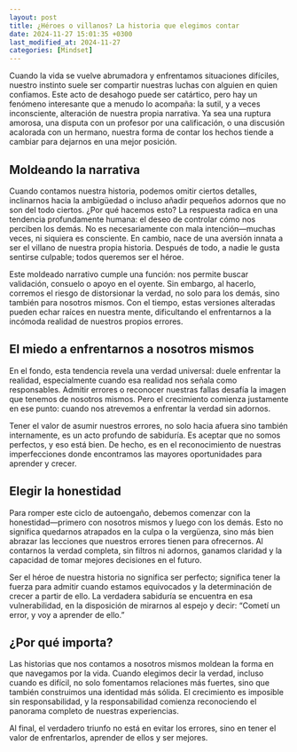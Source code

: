 ```yaml
---
layout: post
title: ¿Héroes o villanos? La historia que elegimos contar
date: 2024-11-27 15:01:35 +0300
last_modified_at: 2024-11-27
categories: [Mindset]
---
```


Cuando la vida se vuelve abrumadora y enfrentamos situaciones difíciles, nuestro instinto suele ser compartir nuestras luchas con alguien en quien confiamos. Este acto de desahogo puede ser catártico, pero hay un fenómeno interesante que a menudo lo acompaña: la sutil, y a veces inconsciente, alteración de nuestra propia narrativa. Ya sea una ruptura amorosa, una disputa con un profesor por una calificación, o una discusión acalorada con un hermano, nuestra forma de contar los hechos tiende a cambiar para dejarnos en una mejor posición.

## Moldeando la narrativa

Cuando contamos nuestra historia, podemos omitir ciertos detalles, inclinarnos hacia la ambigüedad o incluso añadir pequeños adornos que no son del todo ciertos. ¿Por qué hacemos esto? La respuesta radica en una tendencia profundamente humana: el deseo de controlar cómo nos perciben los demás. No es necesariamente con mala intención—muchas veces, ni siquiera es consciente. En cambio, nace de una aversión innata a ser el villano de nuestra propia historia. Después de todo, a nadie le gusta sentirse culpable; todos queremos ser el héroe.

Este moldeado narrativo cumple una función: nos permite buscar validación, consuelo o apoyo en el oyente. Sin embargo, al hacerlo, corremos el riesgo de distorsionar la verdad, no solo para los demás, sino también para nosotros mismos. Con el tiempo, estas versiones alteradas pueden echar raíces en nuestra mente, dificultando el enfrentarnos a la incómoda realidad de nuestros propios errores.

## El miedo a enfrentarnos a nosotros mismos

En el fondo, esta tendencia revela una verdad universal: duele enfrentar la realidad, especialmente cuando esa realidad nos señala como responsables. Admitir errores o reconocer nuestras fallas desafía la imagen que tenemos de nosotros mismos. Pero el crecimiento comienza justamente en ese punto: cuando nos atrevemos a enfrentar la verdad sin adornos.

Tener el valor de asumir nuestros errores, no solo hacia afuera sino también internamente, es un acto profundo de sabiduría. Es aceptar que no somos perfectos, y eso está bien. De hecho, es en el reconocimiento de nuestras imperfecciones donde encontramos las mayores oportunidades para aprender y crecer.

## Elegir la honestidad

Para romper este ciclo de autoengaño, debemos comenzar con la honestidad—primero con nosotros mismos y luego con los demás. Esto no significa quedarnos atrapados en la culpa o la vergüenza, sino más bien abrazar las lecciones que nuestros errores tienen para ofrecernos. Al contarnos la verdad completa, sin filtros ni adornos, ganamos claridad y la capacidad de tomar mejores decisiones en el futuro.

Ser el héroe de nuestra historia no significa ser perfecto; significa tener la fuerza para admitir cuando estamos equivocados y la determinación de crecer a partir de ello. La verdadera sabiduría se encuentra en esa vulnerabilidad, en la disposición de mirarnos al espejo y decir: “Cometí un error, y voy a aprender de ello.”

## ¿Por qué importa?

Las historias que nos contamos a nosotros mismos moldean la forma en que navegamos por la vida. Cuando elegimos decir la verdad, incluso cuando es difícil, no solo fomentamos relaciones más fuertes, sino que también construimos una identidad más sólida. El crecimiento es imposible sin responsabilidad, y la responsabilidad comienza reconociendo el panorama completo de nuestras experiencias.

Al final, el verdadero triunfo no está en evitar los errores, sino en tener el valor de enfrentarlos, aprender de ellos y ser mejores.
